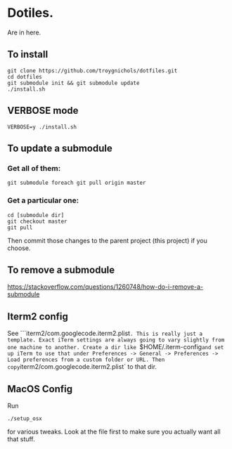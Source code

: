 # Dotiles.
Are in here.

## To install

    git clone https://github.com/troygnichols/dotfiles.git
    cd dotfiles
    git submodule init && git submodule update
    ./install.sh

## VERBOSE mode

    VERBOSE=y ./install.sh

## To update a submodule

### Get all of them:

    git submodule foreach git pull origin master

### Get a particular one:

    cd [submodule dir]
    git checkout master
    git pull

Then commit those changes to the parent project (this project) if you choose.

## To remove a submodule

https://stackoverflow.com/questions/1260748/how-do-i-remove-a-submodule

## Iterm2 config

See ```iterm2/com.googlecode.iterm2.plist`. This is really just a template. Exact iTerm settings are always going to vary slightly from one machine to another. Create a dir like `$HOME/.iterm-config` and set up iTerm to use that under Preferences -> General -> Preferences -> Load preferences from a custom folder or URL. Then copy `iterm2/com.googlecode.iterm2.plist` to that dir.

## MacOS Config

Run

    ./setup_osx

for various tweaks. Look at the file first to make sure you actually want all that stuff.
